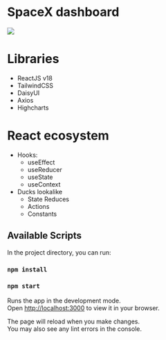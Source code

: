 # SpaceX dashboard
<img src="https://raw.githubusercontent.com/mescalito/react_tailwind_context_reducer_highcharts/master/public/spacex_dashboard.png">

# Libraries

- ReactJS v18
- TailwindCSS
- DaisyUI
- Axios
- Highcharts

# React ecosystem
- Hooks:
  - useEffect
  - useReducer
  - useState
  - useContext
- Ducks lookalike
  - State Reduces
  - Actions
  - Constants

## Available Scripts

In the project directory, you can run:

### `npm install`
### `npm start`

Runs the app in the development mode.\
Open [http://localhost:3000](http://localhost:3000) to view it in your browser.

The page will reload when you make changes.\
You may also see any lint errors in the console.